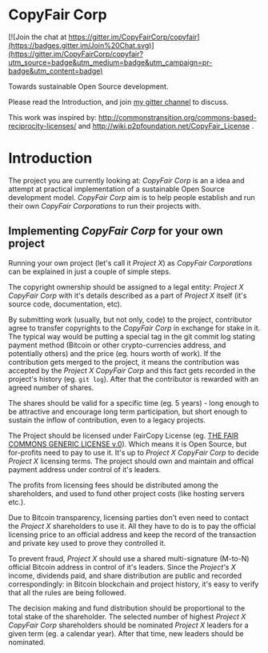 # CopyFair Corp

[![Join the chat at https://gitter.im/CopyFairCorp/copyfair](https://badges.gitter.im/Join%20Chat.svg)](https://gitter.im/CopyFairCorp/copyfair?utm_source=badge&utm_medium=badge&utm_campaign=pr-badge&utm_content=badge)

Towards sustainable Open Source development.

Please read the Introduction, and join [my gitter channel](https://gitter.im/dpc/dpc) to discuss.

This work was inspired by: http://commonstransition.org/commons-based-reciprocity-licenses/
and http://wiki.p2pfoundation.net/CopyFair_License .

# Introduction

The project you are currently looking at: *CopyFair Corp* is an a idea and attempt at practical implementation of a
sustainable Open Source development model. *CopyFair Corp* aim is to help
people establish and run their own *CopyFair Corporations* to run their projects
with.

## Implementing *CopyFair Corp* for your own project

Running your own project (let's call it *Project X*) as *CopyFair Corporations*
can be explained in just a couple of simple steps.

The copyright ownership should be assigned to a legal entity: *Project X CopyFair Corp*
with it's details described as a part of *Project X* itself (it's source code, documentation, etc).
 
By submitting work (usually, but not only, code) to the project, contributor
agree to transfer copyrights to the *CopyFair Corp* in exchange for stake in it.
The typical way would be putting a special tag in the git commit log
stating payment method (Bitcoin or other crypto-currencies
address, and potentially others) and the price (eg. hours worth of work).
If the contribution gets
merged to the project, it means the contribution was accepted by the *Project X CopyFair Corp*
and this fact
gets recorded in the project's history (eg. `git log`). After that the
contributor is rewarded with an agreed number of shares.

The shares should be valid for a specific time (eg. 5 years) - long enough to be attractive and encourage
long term participation, but short enough to sustain the inflow of contribution, even to a legacy projects.

The Project should be licensed under FairCopy License (eg. [THE FAIR COMMONS GENERIC
LICENSE v.0][fair commons generic license]). Which means it is Open Source, but
for-profits need to pay to use it. It's up to *Project X CopyFair Corp* to decide *Project X* licensing
terms. The project should own and maintain and offical payment address under
control of it's leaders.

[fair commons generic license]: http://fosslawyers.org/the-fair-commons-generic-license-v0/http://fosslawyers.org/the-fair-commons-generic-license-v0/

The profits from licensing fees should be distributed among the shareholders,
and used to fund other project costs (like hosting servers etc.).

Due to Bitcoin transparency, licensing parties don't even need to contact
the *Project X* shareholders to use it. All they have to do is to pay the official
licensing price to an official address and keep the record of the transaction
and private key used to prove they controlled it.

To prevent fraud, *Project X* should use a shared multi-signature (M-to-N) official
Bitcoin address in control of it's leaders. Since the *Project's X* income,
dividends paid, and share distribution are public and recorded correspondingly:
in Bitcoin blockchain and project history, it's easy to verify that all
the rules are being followed.

The decision making and fund distribution should be proportional to the total
stake of the shareholder. The selected number of highest *Project X CopyFair Corp* shareholders
should be nominated *Project X* leaders for a given term (eg. a calendar year).
After that time, new leaders should be nominated.

